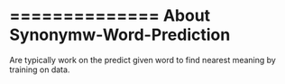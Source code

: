 ==============
About Synonymw-Word-Prediction
==============

Are typically work on the predict given word to find nearest meaning by training on data.

